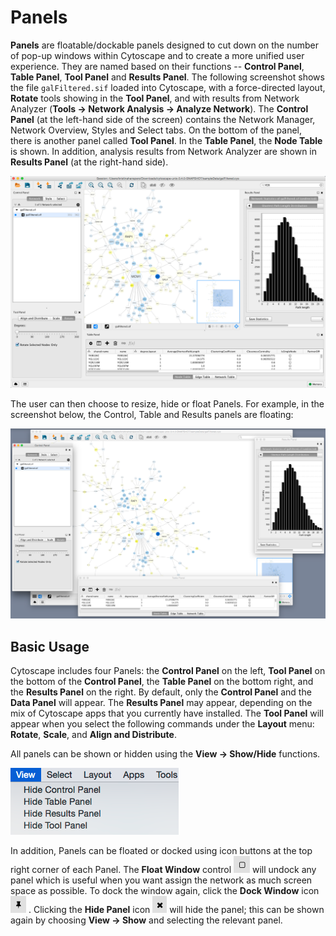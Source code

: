 <a id="panels"> </a>
# Panels

**Panels** are floatable/dockable panels designed to cut down on the number of pop-up windows within Cytoscape 
and to create a more unified user experience. They are named based on their functions -- **Control Panel**, 
**Table Panel**, **Tool Panel** and **Results Panel**. The following screenshot shows the file `galFiltered.sif` 
loaded into Cytoscape, with a force-directed layout, **Rotate** tools showing in the **Tool Panel**, and with 
results from Network Analyzer (**Tools → Network Analysis → Analyze Network**). The **Control Panel** (at the 
left-hand side of the screen) contains the Network Manager, Network Overview, Styles and Select tabs. On the 
bottom of the panel, there is another panel called **Tool Panel**. In the **Table Panel**, the **Node Table** 
is shown. In addition, analysis results from Network Analyzer are shown in **Results Panel** (at the right-hand side). 

![DockWindow-v3_3_3.png](_static/images/Panels/DockWindow-v3_3_3.png)

The user can then choose to resize, hide or float Panels. For example, in the screenshot below, the Control, Table 
and Results panels are floating:

![FloatPanels-v3_3_3.png](_static/images/Panels/FloatPanels-v3_3_3.png)

<a id="basic_usage"> </a>
## Basic Usage

Cytoscape includes four Panels: the **Control Panel** on the left, **Tool Panel** on the bottom of 
the **Control Panel**, the **Table Panel** on the bottom right, and the **Results Panel** on the right. 
By default, only the **Control Panel** and the **Data Panel** will appear. The **Results Panel** may appear, 
depending on the mix of Cytoscape apps that you currently have installed. The **Tool Panel** will appear when 
you select the following commands under the **Layout** menu: **Rotate**, **Scale**, and **Align and Distribute**.

All panels can be shown or hidden using the **View → Show/Hide** functions.

![cytopanel-menu-items.png](_static/images/Panels/cytopanel-menu-items.png)


In addition, Panels can be floated or docked using icon buttons at the top right corner of each Panel. 
The **Float Window** control 
![FloatWindow-v31.png](_static/images/Panels/FloatWindow-v31.png)
will undock any panel which is useful when 
you want assign the network as much screen space as possible. To dock the window again, click the 
**Dock Window** icon 
![DockWindow.png](_static/images/Panels/DockWindow.png)
. Clicking the **Hide Panel** 
icon 
![HideWindow.png](_static/images/Panels/HideWindow.png)
will hide the panel; this can be shown again by choosing 
**View → Show** and selecting the relevant panel.
